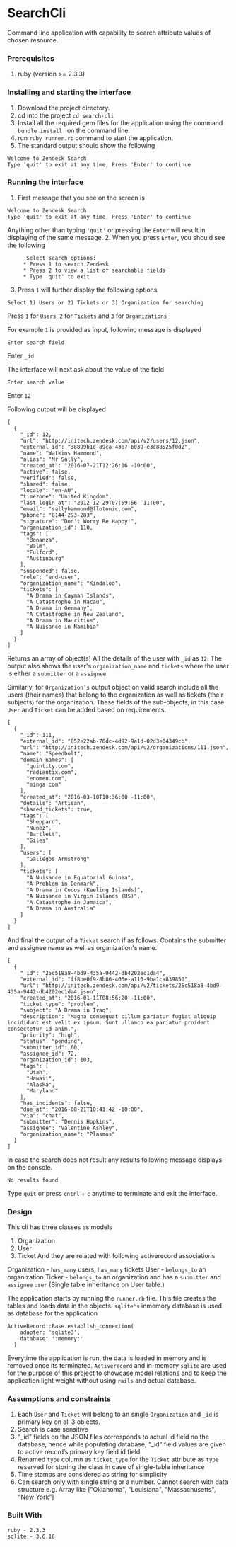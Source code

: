 # SearchCli

Command line application with capability to search attribute values of chosen resource.

### Prerequisites
1. ruby (version >= 2.3.3)
### Installing and starting the interface
1. Download the project directory.
2. cd into the project `cd search-cli`
3. Install all the required gem files for the application using the command `bundle install ` on the command line.
4. run `ruby runner.rb` command to start the application.
5. The standard output should show the following
```
Welcome to Zendesk Search
Type 'quit' to exit at any time, Press 'Enter' to continue
```

### Running the interface
1. First message that you see on the screen is
```
Welcome to Zendesk Search
Type 'quit' to exit at any time, Press 'Enter' to continue
```
Anything other than typing `'quit'` or pressing the `Enter` will result in displaying of the same message.
2. When you press `Enter`, you should see the following
```
      Select search options:
	 * Press 1 to search Zendesk
	 * Press 2 to view a list of searchable fields
	 * Type 'quit' to exit
```
3. Press `1` will further display the following options
```
Select 1) Users or 2) Tickets or 3) Organization for searching
```
Press `1` for `Users`, `2` for `Tickets` and `3` for `Organizations`

For example `1` is provided as input, following message is displayed
```
Enter search field
```
Enter `_id`

The interface will next ask about the value of the field

```
Enter search value
```
Enter `12`

Following output will be displayed

```
[
  {
    "_id": 12,
    "url": "http://initech.zendesk.com/api/v2/users/12.json",
    "external_id": "38899b1e-89ca-43e7-b039-e3c88525f0d2",
    "name": "Watkins Hammond",
    "alias": "Mr Sally",
    "created_at": "2016-07-21T12:26:16 -10:00",
    "active": false,
    "verified": false,
    "shared": false,
    "locale": "en-AU",
    "timezone": "United Kingdom",
    "last_login_at": "2012-12-29T07:59:56 -11:00",
    "email": "sallyhammond@flotonic.com",
    "phone": "8144-293-283",
    "signature": "Don't Worry Be Happy!",
    "organization_id": 110,
    "tags": [
      "Bonanza",
      "Balm",
      "Fulford",
      "Austinburg"
    ],
    "suspended": false,
    "role": "end-user",
    "organization_name": "Kindaloo",
    "tickets": [
      "A Drama in Cayman Islands",
      "A Catastrophe in Macau",
      "A Drama in Germany",
      "A Catastrophe in New Zealand",
      "A Drama in Mauritius",
      "A Nuisance in Namibia"
    ]
  }
]
```
Returns an array of object(s)
All the details of the user with `_id` as `12`. The output also shows the user's `organization_name` and `tickets` where the user is either a `submitter` or a `assignee`

Similarly, for `Organization's` output object on valid search include all the users (their names) that belong to the organization as well as tickets (their subjects) for the organization. These fields of the sub-objects, in this case `User` and `Ticket` can be added based on requirements.

```
[
  {
    "_id": 111,
    "external_id": "852e22ab-76dc-4d92-9a1d-02d3e04349cb",
    "url": "http://initech.zendesk.com/api/v2/organizations/111.json",
    "name": "Speedbolt",
    "domain_names": [
      "quintity.com",
      "radiantix.com",
      "enomen.com",
      "minga.com"
    ],
    "created_at": "2016-03-10T10:36:00 -11:00",
    "details": "Artisan",
    "shared_tickets": true,
    "tags": [
      "Sheppard",
      "Nunez",
      "Bartlett",
      "Giles"
    ],
    "users": [
      "Gallegos Armstrong"
    ],
    "tickets": [
      "A Nuisance in Equatorial Guinea",
      "A Problem in Denmark",
      "A Drama in Cocos (Keeling Islands)",
      "A Nuisance in Virgin Islands (US)",
      "A Catastrophe in Jamaica",
      "A Drama in Australia"
    ]
  }
]
```
And final the output of a `Ticket` search if as follows. Contains the submitter and assignee name as well as organization's name.

```
[
  {
    "_id": "25c518a8-4bd9-435a-9442-db4202ec1da4",
    "external_id": "ff8be0f9-8b86-406e-a110-9ba1ca839850",
    "url": "http://initech.zendesk.com/api/v2/tickets/25c518a8-4bd9-435a-9442-db4202ec1da4.json",
    "created_at": "2016-01-11T08:56:20 -11:00",
    "ticket_type": "problem",
    "subject": "A Drama in Iraq",
    "description": "Magna consequat cillum pariatur fugiat aliquip incididunt est velit ex ipsum. Sunt ullamco ea pariatur proident consectetur id anim.",
    "priority": "high",
    "status": "pending",
    "submitter_id": 60,
    "assignee_id": 72,
    "organization_id": 103,
    "tags": [
      "Utah",
      "Hawaii",
      "Alaska",
      "Maryland"
    ],
    "has_incidents": false,
    "due_at": "2016-08-21T10:41:42 -10:00",
    "via": "chat",
    "submitter": "Dennis Hopkins",
    "assignee": "Valentine Ashley",
    "organization_name": "Plasmos"
  }
]
```

In case the search does not result any results following message displays on the console.
```
No results found
```
Type `quit` or press `cntrl` + `c` anytime to terminate and exit the interface.

### Design
This cli has three classes as models
1. Organization
2. User
3. Ticket
And they are related with following activerecord associations

Organization - `has_many` users, `has_many` tickets
User - `belongs_to` an organization
Ticker - `belongs_to` an organization and has a `submitter` and `assignee` `user` (Single table inheritance on User table.)

The application starts by running the `runner.rb` file. This file creates the tables and loads data in the objects. `sqlite's` inmemory database is used as database for the application

```
ActiveRecord::Base.establish_connection(
    adapter: 'sqlite3',
    database: ':memory:'
  )
```

Everytime the application is run, the data is loaded in memory and is removed once its terminated.
`Activerecord` and in-memory `sqlite` are used for the purpose of this project to showcase model relations and to keep the application light weight without using `rails` and actual database.

### Assumptions and constraints
1. Each `User` and `Ticket` will belong to an single `Organization` and `_id` is primary key on all 3 objects.
2. Search is case sensitive
2. “_id” fields on the JSON files corresponds to actual id field no the database, hence while populating database, “_id” field values are given to active record’s primary key field id field.
3. Renamed `type` column as `ticket_type` for the `Ticket` attribute as `type` reserved for storing the class in case of single-table inheritance
4. Time stamps are considered as string for simplicity
5. Can search only with single string or a number. Cannot search with data structure e.g. Array like  ["Oklahoma", "Louisiana", "Massachusetts", "New York”]

### Built With
```
ruby - 2.3.3
sqlite - 3.6.16
```
